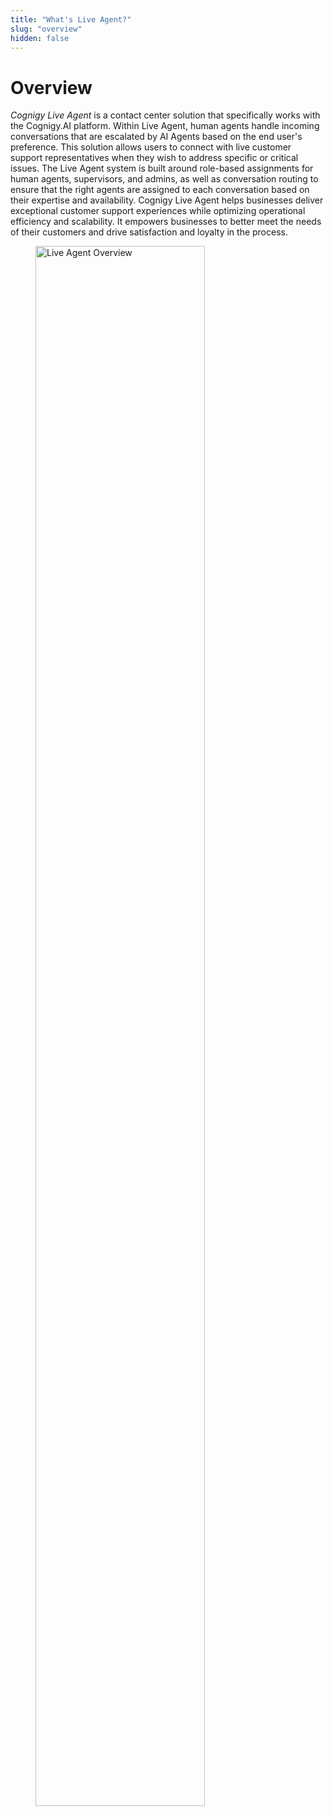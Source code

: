 ```yaml
---
title: "What's Live Agent?" 
slug: "overview" 
hidden: false 
---
```


# Overview

_Cognigy Live Agent_ is a contact center solution that specifically works with the Cognigy.AI platform.
Within Live Agent, human agents handle incoming conversations that are escalated by AI Agents based on the end user's preference.
This solution allows users to connect with live customer support representatives when they wish to address specific or critical issues.
The Live Agent system is built around role-based assignments for human agents, supervisors, and admins, as well as conversation routing to ensure that the right agents are assigned to each conversation based on their expertise and availability.
Cognigy Live Agent helps businesses deliver exceptional customer support experiences while optimizing operational efficiency and scalability. It empowers businesses to better meet the needs of their customers and drive satisfaction and loyalty in the process.

<figure>
    <img src="../../../static/img/_assets/live-agent/LA-overview.png" alt="Live Agent Overview" width="80%" />
</figure>


